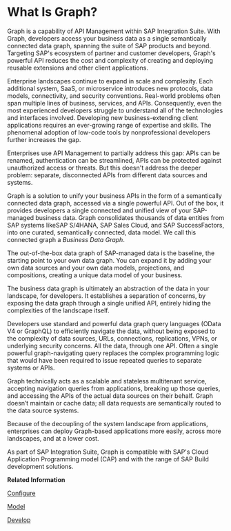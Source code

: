 <!-- loio456fc543d687406fba224440a89f81bf -->

# What Is Graph?

Graph is a capability of API Management within SAP Integration Suite. With Graph, developers access your business data as a single semantically connected data graph, spanning the suite of SAP products and beyond. Targeting SAP's ecosystem of partner and customer developers, Graph's powerful API reduces the cost and complexity of creating and deploying reusable extensions and other client applications.

Enterprise landscapes continue to expand in scale and complexity. Each additional system, SaaS, or microservice introduces new protocols, data models, connectivity, and security conventions. Real-world problems often span multiple lines of business, services, and APIs. Consequently, even the most experienced developers struggle to understand all of the technologies and interfaces involved. Developing new business-extending client applications requires an ever-growing range of expertise and skills. The phenomenal adoption of low-code tools by nonprofessional developers further increases the gap.

Enterprises use API Management to partially address this gap: APIs can be renamed, authentication can be streamlined, APIs can be protected against unauthorized access or threats. But this doesn't address the deeper problem: separate, disconnected APIs from different data sources and systems.

Graph is a solution to unify your business APIs in the form of a semantically connected data graph, accessed via a single powerful API. Out of the box, it provides developers a single connected and unified view of your SAP-managed business data. Graph consolidates thousands of data entities from SAP systems likeSAP S/4HANA, SAP Sales Cloud, and SAP SuccessFactors, into one curated, semantically connected, data model. We call this connected graph a *Business Data Graph*.

The out-of-the-box data graph of SAP-managed data is the baseline, the starting point to your own data graph. You can expand it by adding your own data sources and your own data models, projections, and compositions, creating a unique data model of your business.

The business data graph is ultimately an abstraction of the data in your landscape, for developers. It establishes a separation of concerns, by exposing the data graph through a single unified API, entirely hiding the complexities of the landscape itself.

Developers use standard and powerful data graph query languages \(OData V4 or GraphQL\) to efficiently navigate the data, without being exposed to the complexity of data sources, URLs, connections, replications, VPNs, or underlying security concerns. All the data, through one API. Often a single powerful graph-navigating query replaces the complex programming logic that would have been required to issue repeated queries to separate systems or APIs.

Graph technically acts as a scalable and stateless multitenant service, accepting navigation queries from applications, breaking up those queries, and accessing the APIs of the actual data sources on their behalf. Graph doesn’t maintain or cache data; all data requests are semantically routed to the data source systems.

Because of the decoupling of the system landscape from applications, enterprises can deploy Graph-based applications more easily, across more landscapes, and at a lower cost.

As part of SAP Integration Suite, Graph is compatible with SAP's Cloud Application Programming model \(CAP\) and with the range of SAP Build development solutions.

**Related Information**  


[Configure](configure-1b52dd1.md "Before Graph can be used, the Tenant administrator, needs to configure Graph as a capability of API Management within SAP Integration Suite.")

[Model](model-31f8c54.md "It is common knowledge that data-driven software should be modeled on its underlying business processes.")

[Develop](develop-68ce43a.md "As a developer you want to build applications that consume data from business data graphs. This section provides all the information you need to start developing.")

